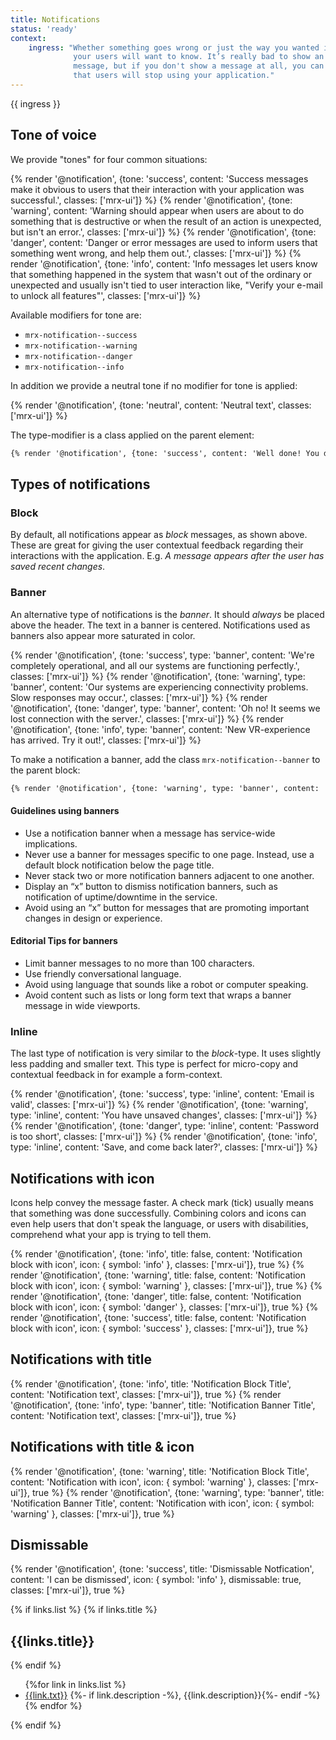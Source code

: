```yaml
---
title: Notifications
status: 'ready'
context:
    ingress: "Whether something goes wrong or just the way you wanted it to,
              your users will want to know. It’s really bad to show an uninformative
              message, but if you don't show a message at all, you can be sure
              that users will stop using your application."
---
```


<div class="Prose__ingress">
    {{ ingress }}
</div>

<!-- Content starts here -->

## Tone of voice
We provide "tones" for four common situations:

{% render '@notification', {tone: 'success', content: 'Success messages make it obvious to users that their interaction with your application was successful.', classes: ['mrx-ui']} %}
{% render '@notification', {tone: 'warning', content: 'Warning should appear when users are about to do something that is destructive or when the result of an action is unexpected, but isn\'t an error.', classes: ['mrx-ui']} %}
{% render '@notification', {tone: 'danger', content: 'Danger or error messages are used to inform users that something went wrong, and help them out.', classes: ['mrx-ui']} %}
{% render '@notification', {tone: 'info', content: 'Info messages let users know that something happened in the system that wasn\'t out of the ordinary or unexpected and usually isn\'t tied to user interaction like, \"Verify your e-mail to unlock all features\"', classes: ['mrx-ui']} %}

Available modifiers for tone are:

- `mrx-notification--success`
- `mrx-notification--warning`
- `mrx-notification--danger`
- `mrx-notification--info`

In addition we provide a neutral tone if no modifier for tone is applied:

{% render '@notification', {tone: 'neutral', content: 'Neutral text', classes: ['mrx-ui']} %}

The type-modifier is a class applied on the parent element:

```html
{% render '@notification', {tone: 'success', content: 'Well done! You deserve a raise!'} %}
```

## Types of notifications
### Block
By default, all notifications appear as *block* messages, as shown above. These are
great for giving the user contextual feedback regarding their interactions
with the application. E.g. *A message appears after the user has saved recent changes*.

### Banner
An alternative type of notifications is the *banner*. It should *always* be placed
above the header. The text in a banner is centered. Notifications used as banners
also appear more saturated in color.

{% render '@notification', {tone: 'success', type: 'banner',  content: 'We\'re completely operational, and all our systems are functioning perfectly.', classes: ['mrx-ui']} %}
{% render '@notification', {tone: 'warning', type: 'banner',  content: 'Our systems are experiencing connectivity problems. Slow responses may occur.', classes: ['mrx-ui']} %}
{% render '@notification', {tone: 'danger', type: 'banner',  content: 'Oh no! It seems we lost connection with the server.', classes: ['mrx-ui']} %}
{% render '@notification', {tone: 'info', type: 'banner',  content: 'New VR-experience has arrived. Try it out!', classes: ['mrx-ui']} %}

To make a notification a banner, add the class `mrx-notification--banner`
to the parent block:

```html
{% render '@notification', {tone: 'warning', type: 'banner', content: 'Our systems are experiencing connectivity problems. Slow responses may occur'} %}
```

#### Guidelines using banners
- Use a notification banner when a message has service-wide implications.
- Never use a banner for messages specific to one page. Instead, use a
default block notification below the page title.
- Never stack two or more notification banners adjacent to one another.
- Display an “x” button to dismiss notification banners, such as
notification of uptime/downtime in the service.
- Avoid using an “x” button for messages that are promoting important
changes in design or experience.

#### Editorial Tips for banners
- Limit banner messages to no more than 100 characters.
- Use friendly conversational language.
- Avoid using language that sounds like a robot or computer speaking.
- Avoid content such as lists or long form text that wraps a banner message
in wide viewports.

### Inline
The last type of notification is very similar to the *block*-type. It uses slightly
less padding and smaller text. This type is perfect for micro-copy and contextual
feedback in for example a form-context.

{% render '@notification', {tone: 'success', type: 'inline',  content: 'Email is valid', classes: ['mrx-ui']} %}
{% render '@notification', {tone: 'warning', type: 'inline',  content: 'You have unsaved changes', classes: ['mrx-ui']} %}
{% render '@notification', {tone: 'danger', type: 'inline',  content: 'Password is too short', classes: ['mrx-ui']} %}
{% render '@notification', {tone: 'info', type: 'inline',  content: 'Save, and come back later?', classes: ['mrx-ui']} %}

## Notifications with icon
Icons help convey the message faster. A check mark (tick) usually means that
something was done successfully. Combining colors and icons can even help users
that don't speak the language, or users with disabilities, comprehend what your app is
trying to tell them.

{% render '@notification', {tone: 'info', title: false, content: 'Notification block with icon', icon: { symbol: 'info' }, classes: ['mrx-ui']}, true %}
{% render '@notification', {tone: 'warning', title: false, content: 'Notification block with icon', icon: { symbol: 'warning' }, classes: ['mrx-ui']}, true %}
{% render '@notification', {tone: 'danger', title: false, content: 'Notification block with icon', icon: { symbol: 'danger' }, classes: ['mrx-ui']}, true %}
{% render '@notification', {tone: 'success', title: false, content: 'Notification block with icon', icon: { symbol: 'success' }, classes: ['mrx-ui']}, true %}

## Notifications with title
{% render '@notification', {tone: 'info', title: 'Notification Block Title', content: 'Notification text', classes: ['mrx-ui']}, true %}
{% render '@notification', {tone: 'info', type: 'banner', title: 'Notification Banner Title', content: 'Notification text', classes: ['mrx-ui']}, true %}

## Notifications with title & icon
{% render '@notification', {tone: 'warning', title: 'Notification Block Title', content: 'Notification with icon', icon: { symbol: 'warning' }, classes: ['mrx-ui']}, true %}
{% render '@notification', {tone: 'warning', type: 'banner', title: 'Notification Banner Title', content: 'Notification with icon', icon: { symbol: 'warning' }, classes: ['mrx-ui']}, true %}

## Dismissable
{% render '@notification', {tone: 'success', title: 'Dismissable Notfication', content: 'I can be dismissed', icon: { symbol: 'info' }, dismissable: true, classes: ['mrx-ui']}, true %}

<!-- Content ends here -->

<div class="learn-more">
    {% if links.list %}
    {% if links.title %}<h2>{{links.title}}</h2>{% endif %}
    <ul>
        {%for link in links.list %}
            <li>
                <a href="{{link.url}}" target="_blank">{{link.txt}}</a>
                {%- if link.description -%}, <span>{{link.description}}</span>{%- endif -%}
            </li>
        {% endfor %}
    </ul>
    {% endif %}
</div>
